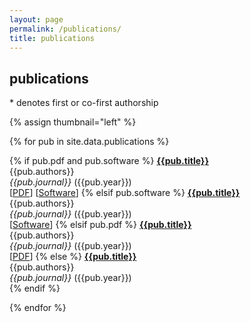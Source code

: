```yaml
---
layout: page
permalink: /publications/
title: publications
---
```


## publications
\* denotes first or co-first authorship

{% assign thumbnail="left" %}

{% for pub in site.data.publications %}

{% if pub.pdf and pub.software %}
  [**{{pub.title}}**]({{pub.url}})<br/>
  {{pub.authors}} <br/>
  <i>{{pub.journal}}</i> ({{pub.year}})<br/>
  [[PDF]({{pub.pdf}})] [[Software]({{pub.software}})]
{% elsif pub.software %}
  [**{{pub.title}}**]({{pub.url}})<br/>
  {{pub.authors}} <br/>
  <i>{{pub.journal}}</i> ({{pub.year}})<br/>
  [[Software]({{pub.software}})]
{% elsif pub.pdf %}
  [**{{pub.title}}**]({{pub.url}})<br/>
  {{pub.authors}} <br/>
  <i>{{pub.journal}}</i> ({{pub.year}})<br/>
  [[PDF]({{pub.pdf}})] 
{% else %}
  [**{{pub.title}}**]({{pub.url}})<br/>
  {{pub.authors}} <br/>
  <i>{{pub.journal}}</i> ({{pub.year}})<br/>
{% endif %}

{% endfor %}



<!-- 
# publications
1. Shin D, Lee KJ, **Adeluwa T**, Hur J. Machine Learning-Based Predictive Modeling of Postpartum Depression. *J Clin Med.* 2020;9(9):2899. Published 2020 Sep 8. doi:10.3390/jcm9092899

2. Ishola IO, Akinyede AA, **Adeluwa TP**, Micah C. Novel action of vinpocetine in the prevention of paraquat-induced parkinsonism in mice: involvement of oxidative stress and neuroinflammation. *Metab Brain Dis.* 2018;33(5):1493-1500. doi:10.1007/s11011-018-0256-9 -->
